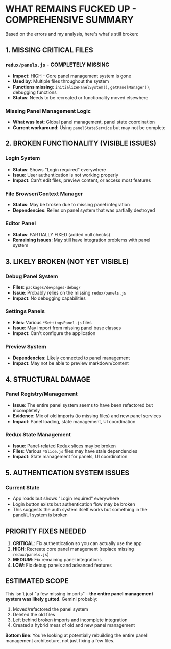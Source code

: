 # WHAT REMAINS FUCKED UP - COMPREHENSIVE SUMMARY

Based on the errors and my analysis, here's what's still broken:

## 1. MISSING CRITICAL FILES 

### **`redux/panels.js` - COMPLETELY MISSING**
- **Impact**: HIGH - Core panel management system is gone
- **Used by**: Multiple files throughout the system
- **Functions missing**: `initializePanelSystem()`, `getPanelManager()`, debugging functions
- **Status**: Needs to be recreated or functionality moved elsewhere

### **Missing Panel Management Logic**
- **What was lost**: Global panel management, panel state coordination
- **Current workaround**: Using `panelStateService` but may not be complete

## 2. BROKEN FUNCTIONALITY (VISIBLE ISSUES)

### **Login System**
- **Status**: Shows "Login required" everywhere 
- **Issue**: User authentication is not working properly
- **Impact**: Can't edit files, preview content, or access most features

### **File Browser/Context Manager**
- **Status**: May be broken due to missing panel integration
- **Dependencies**: Relies on panel system that was partially destroyed

### **Editor Panel**
- **Status**: PARTIALLY FIXED (added null checks)
- **Remaining issues**: May still have integration problems with panel system

## 3. LIKELY BROKEN (NOT YET VISIBLE)

### **Debug Panel System**
- **Files**: `packages/devpages-debug/` 
- **Issue**: Probably relies on the missing `redux/panels.js`
- **Impact**: No debugging capabilities

### **Settings Panels**
- **Files**: Various `*SettingsPanel.js` files
- **Issue**: May import from missing panel base classes
- **Impact**: Can't configure the application

### **Preview System**
- **Dependencies**: Likely connected to panel management
- **Impact**: May not be able to preview markdown/content

## 4. STRUCTURAL DAMAGE

### **Panel Registry/Management**
- **Issue**: The entire panel system seems to have been refactored but incompletely
- **Evidence**: Mix of old imports (to missing files) and new panel services
- **Impact**: Panel loading, state management, UI coordination

### **Redux State Management**
- **Issue**: Panel-related Redux slices may be broken
- **Files**: Various `*Slice.js` files may have stale dependencies
- **Impact**: State management for panels, UI coordination

## 5. AUTHENTICATION SYSTEM ISSUES

### **Current State**
- App loads but shows "Login required" everywhere
- Login button exists but authentication flow may be broken
- This suggests the auth system itself works but something in the panel/UI system is broken

## PRIORITY FIXES NEEDED

1. **CRITICAL**: Fix authentication so you can actually use the app
2. **HIGH**: Recreate core panel management (replace missing `redux/panels.js`)
3. **MEDIUM**: Fix remaining panel integrations
4. **LOW**: Fix debug panels and advanced features

## ESTIMATED SCOPE

This isn't just "a few missing imports" - **the entire panel management system was likely gutted**. Gemini probably:

1. Moved/refactored the panel system
2. Deleted the old files 
3. Left behind broken imports and incomplete integration
4. Created a hybrid mess of old and new panel management

**Bottom line**: You're looking at potentially rebuilding the entire panel management architecture, not just fixing a few files.